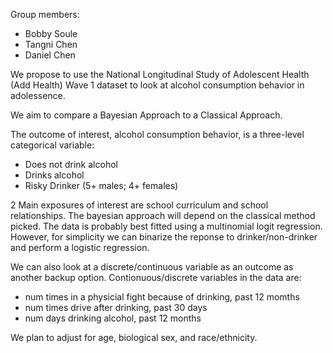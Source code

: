 Group members:

- Bobby Soule
- Tangni Chen
- Daniel Chen

We propose to use the National Longitudinal Study of Adolescent Health (Add Health) Wave 1 dataset
to look at alcohol consumption behavior in adolessence.

We aim to compare a Bayesian Approach to a Classical Approach.

The outcome of interest, alcohol consumption behavior, is a three-level categorical variable:

- Does not drink alcohol
- Drinks alcohol
- Risky Drinker (5+ males; 4+ females)

2 Main exposures of interest are school curriculum and school relationships.
The bayesian approach will depend on the classical method picked.
The data is probably best fitted using a multinomial logit regression.
However, for simplicity we can binarize the reponse to drinker/non-drinker and perform a logistic regression.

We can also look at a discrete/continuous variable as an outcome as another backup option.
Contionuous/discrete variables in the data are:

- num times in a physicial fight because of drinking, past 12 momths
- num times drive after drinking, past 30 days
- num days drinking alcohol, past 12 months

We plan to adjust for age, biological sex, and race/ethnicity.

